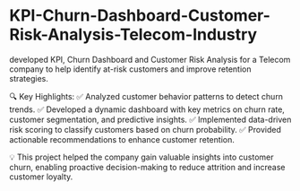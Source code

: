 # KPI-Churn-Dashboard-Customer-Risk-Analysis-Telecom-Industry
developed KPI, Churn Dashboard and Customer Risk Analysis for a Telecom company to help identify at-risk customers and improve retention strategies.

🔍 Key Highlights:
✅ Analyzed customer behavior patterns to detect churn trends.
✅ Developed a dynamic dashboard with key metrics on churn rate, customer segmentation, and predictive insights.
✅ Implemented data-driven risk scoring to classify customers based on churn probability.
✅ Provided actionable recommendations to enhance customer retention.

💡 This project helped the company gain valuable insights into customer churn, enabling proactive decision-making to reduce attrition and increase customer loyalty.
